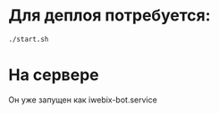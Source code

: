# Для деплоя потребуется:
```sh
./start.sh
```

# На сервере
Он уже запущен как iwebix-bot.service

